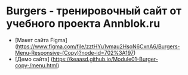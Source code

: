 # **Burgers - тренировочный сайт от учебного проекта Annblok.ru**

* [Макет сайта Figma] (https://www.figma.com/file/zztHYu1vmau2HsoN6CxnA6/Burgers-Menu-Responsive-(Copy)?node-id=702%3A197)
* [Демо сайта] (https://keaasd.github.io/Module01-Burger-copy-/menu.html)
